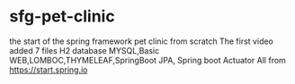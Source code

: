 # sfg-pet-clinic
the start of the spring framework pet clinic from scratch
The first video added 7 files H2 database MYSQL,Basic WEB,LOMBOC,THYMELEAF,SpringBoot JPA, Spring boot Actuator
All from https://start.spring.io 
